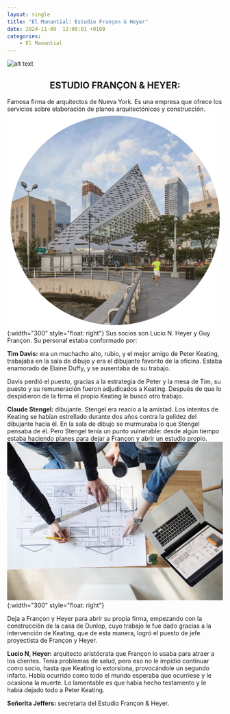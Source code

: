 ```yaml
---
layout: single
title: "El Manantial: Estudio Françon & Heyer"
date: 2024-11-09  12:00:01 +0100
categories: 
    - El Manantial
---
```

![alt text](</assets/img/el manatial. banner.png>)

<center><h2>ESTUDIO FRANÇON & HEYER:</h2></center>

Famosa firma de arquitectos de Nueva York. Es una empresa que ofrece los servicios sobre elaboración de planos arquitectónicos y construcción. ![alt text](</assets/img/nueva york.png>){:width="300" style="float: right"} 
Sus socios son  Lucio N. Heyer  y  Guy Françon.  Su personal estaba conformado por: 
 


**Tim Davis:** era un muchacho alto, rubio, y el mejor amigo de Peter Keating,  trabajaba en la sala de dibujo y era el dibujante favorito de la oficina. Estaba enamorado de Elaine Duffy, y se ausentaba de su trabajo. 

Davis perdió el puesto,  gracias a la estrategia de Peter  y  la mesa de Tim, su puesto y su remuneración fueron adjudicados a Keating. Después de que lo  despidieron de la firma el propio Keating le buscó otro trabajo.


**Claude Stengel:** dibujante.  Stengel era reacio a la amistad. Los intentos de Keating se habían estrellado durante dos años contra la gelidez del dibujante hacia él.  En la sala de dibujo se murmuraba lo que Stengel pensaba de él.  Pero Stengel tenía un punto vulnerable: desde algún tiempo estaba haciendo planes para dejar a Françon y abrir un estudio propio. 
![alt text](</assets/img/estudio de arquitectura.jpg>){:width="300" style="float: right"} 

Deja a Françon y Heyer para abrir su propia firma, empezando con la construcción de la casa de Dunlop, cuyo trabajo le fue dado gracias a la intervención de Keating, que de esta manera,  logró el puesto de jefe  proyectista de  Françon y Heyer. 

**Lucio N, Heyer:**  arquitecto aristócrata que Françon  lo  usaba  para atraer a los clientes.  Tenía problemas de salud, pero eso no le impidió continuar como socio, hasta que Keating lo extorsiona, provocándole  un segundo infarto. Había ocurrido como todo el mundo esperaba que ocurriese  y  le ocasiona la muerte. Lo lamentable es que había hecho testamento y le había dejado todo a Peter  Keating.


**Señorita Jeffers:** secretaria del  Estudio Françon & Heyer.




